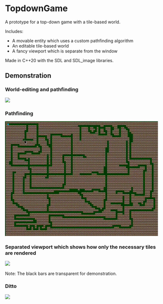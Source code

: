 TopdownGame
===========

A prototype for a top-down game with a tile-based world.

Includes:
- A movable entity which uses a custom pathfinding algorithm
- An editable tile-based world
- A fancy viewport which is separate from the window

Made in C++20 with the SDL and SDL_image libraries.

Demonstration
-------------

### World-editing and pathfinding

![](demonstrationAssets/01.gif)

### Pathfinding

![](demonstrationAssets/02.gif)

### Separated viewport which shows how only the necessary tiles are rendered

![](demonstrationAssets/03.gif)

Note: The black bars are transparent for demonstration.

### Ditto

![](demonstrationAssets/04.gif)
